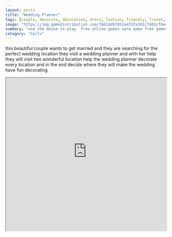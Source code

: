 ```yaml
---
layout: posts
title: "Wedding Planner"
tags: [couple, decorate, decoration, dress, fashion, friendly, frozen, fun, girl, html5, kids, love, mobile, princess, skill, wedding, free, online, games, oyna, game, free, games, play, play, games]
image: "https://img.gamedistribution.com/f6b1dd97051a47d7a361c7401cf6e4be.jpg"
summary: "use the mouse to play  free online games oyna game free games play play games"
category: "Girls"
---
```


this beautiful couple wants to get married and they are searching for the perfect wedding location they visit a wedding planner and with her help they will visit two wonderful location help the wedding planner decorate every location and in the end decide where they will make the wedding have fun decorating

<iframe width="100%" height="480px;" src="https://html5.gamedistribution.com/f6b1dd97051a47d7a361c7401cf6e4be/"></iframe>